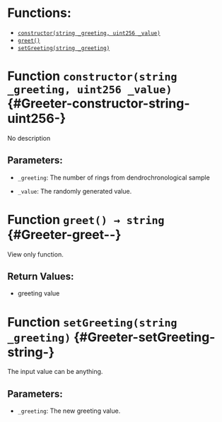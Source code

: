 

# Functions:
- [`constructor(string _greeting, uint256 _value)`](#Greeter-constructor-string-uint256-)
- [`greet()`](#Greeter-greet--)
- [`setGreeting(string _greeting)`](#Greeter-setGreeting-string-)


# Function `constructor(string _greeting, uint256 _value)` {#Greeter-constructor-string-uint256-}
No description
## Parameters:
- `_greeting`: The number of rings from dendrochronological sample

- `_value`: The randomly generated value.
# Function `greet() → string` {#Greeter-greet--}
View only function. 

## Return Values:
- greeting value
# Function `setGreeting(string _greeting)` {#Greeter-setGreeting-string-}
The input value can be anything.

## Parameters:
- `_greeting`: The new greeting value.


